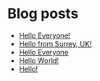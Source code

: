 # Blog posts
<!-- BLOG-POST-LIST:START -->
- [Hello Everyone!](https://afflift.com/f/threads/hello-everyone.9963/)
- [Hello from Surrey, UK!](https://afflift.com/f/threads/hello-from-surrey-uk.9970/)
- [Hello Everyone](https://afflift.com/f/threads/hello-everyone.9974/)
- [Hello World!](https://afflift.com/f/threads/hello-world.9985/)
- [Hello!](https://afflift.com/f/threads/hello.9995/)
<!-- BLOG-POST-LIST:END -->
